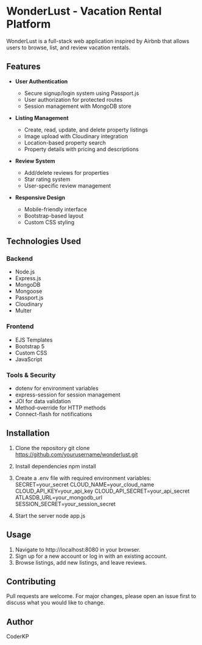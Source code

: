 # WonderLust - Vacation Rental Platform

WonderLust is a full-stack web application inspired by Airbnb that allows users to browse, list, and review vacation rentals.

## Features

- **User Authentication**
  - Secure signup/login system using Passport.js
  - User authorization for protected routes
  - Session management with MongoDB store

- **Listing Management**
  - Create, read, update, and delete property listings
  - Image upload with Cloudinary integration
  - Location-based property search
  - Property details with pricing and descriptions

- **Review System**
  - Add/delete reviews for properties
  - Star rating system
  - User-specific review management

- **Responsive Design**
  - Mobile-friendly interface
  - Bootstrap-based layout
  - Custom CSS styling

## Technologies Used

### Backend
- Node.js
- Express.js
- MongoDB
- Mongoose
- Passport.js
- Cloudinary
- Multer

### Frontend
- EJS Templates
- Bootstrap 5
- Custom CSS
- JavaScript

### Tools & Security
- dotenv for environment variables
- express-session for session management
- JOI for data validation
- Method-override for HTTP methods
- Connect-flash for notifications

## Installation
1. Clone the repository
git clone https://github.com/yourusername/wonderlust.git

2. Install dependencies
npm install

3. Create a .env file with required environment variables:
SECRET=your_secret
CLOUD_NAME=your_cloud_name
CLOUD_API_KEY=your_api_key
CLOUD_API_SECRET=your_api_secret
ATLASDB_URL=your_mongodb_url
SESSION_SECRET=your_session_secret

4. Start the server
node app.js

## Usage

1. Navigate to http://localhost:8080 in your browser.
2. Sign up for a new account or log in with an existing account.
3. Browse listings, add new listings, and leave reviews.

## Contributing
Pull requests are welcome. For major changes, please open an issue first to discuss what you would like to change.

## Author 
CoderKP